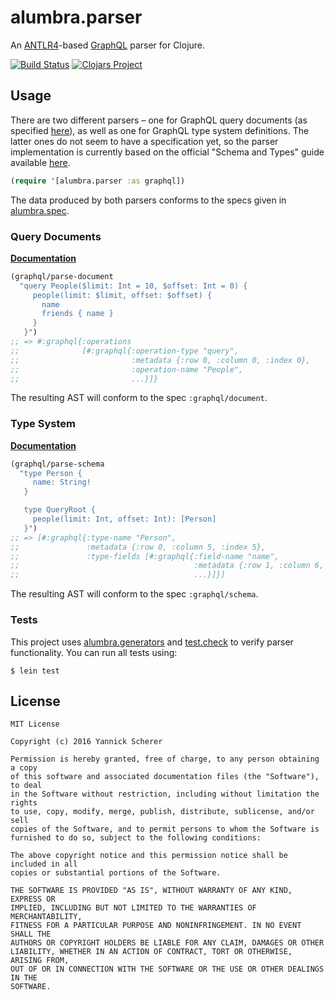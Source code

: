 # alumbra.parser

An [ANTLR4][antlr]-based [GraphQL][ql] parser for Clojure.

[![Build Status](https://travis-ci.org/alumbra/alumbra.parser.svg?branch=master)](https://travis-ci.org/alumbra/alumbra.parser)
[![Clojars Project](https://img.shields.io/clojars/v/alumbra/parser.svg)](https://clojars.org/alumbra/parser)

[antlr]: http://www.antlr.org/
[ql]: http://graphql.org/

## Usage

There are two different parsers – one for GraphQL query documents (as specified
[here][query-spec]), as well as one for GraphQL type system definitions. The
latter ones do not seem to have a specification yet, so the parser
implementation is currently based on the official "Schema and Types" guide
available [here][schema-guide].

```clojure
(require '[alumbra.parser :as graphql])
```

The data produced by both parsers conforms to the specs given in
[alumbra.spec][alumbra-spec].

[query-spec]: https://facebook.github.io/graphql/#sec-Appendix-Grammar-Summary
[schema-guide]: http://graphql.org/learn/schema/
[alumbra-spec]: https://github.com/alumbra/alumbra.spec

### Query Documents

__[Documentation](https://alumbra.github.io/alumbra.parser/alumbra.parser.html#var-parse-document)__

```clojure
(graphql/parse-document
  "query People($limit: Int = 10, $offset: Int = 0) {
     people(limit: $limit, offset: $offset) {
       name
       friends { name }
     }
   }")
;; => #:graphql{:operations
;;              [#:graphql{:operation-type "query",
;;                         :metadata {:row 0, :column 0, :index 0},
;;                         :operation-name "People",
;;                         ...}]}
```

The resulting AST will conform to the spec `:graphql/document`.

### Type System

__[Documentation](https://alumbra.github.io/alumbra.parser/alumbra.parser.html#var-parse-schema)__

```clojure
(graphql/parse-schema
  "type Person {
     name: String!
   }

   type QueryRoot {
     people(limit: Int, offset: Int): [Person]
   }")
;; => [#:graphql{:type-name "Person",
;;               :metadata {:row 0, :column 5, :index 5},
;;               :type-fields [#:graphql{:field-name "name",
;;                                       :metadata {:row 1, :column 6, :index 20},
;;                                       ...}]}]
```

The resulting AST will conform to the spec `:graphql/schema`.

### Tests

This project uses [alumbra.generators][gens] and [test.check][tc] to verify
parser functionality. You can run all tests using:

```
$ lein test
```

[gens]: https://github.com/alumbra/alumbra.generators
[tc]: https://github.com/clojure/test.check

## License

```
MIT License

Copyright (c) 2016 Yannick Scherer

Permission is hereby granted, free of charge, to any person obtaining a copy
of this software and associated documentation files (the "Software"), to deal
in the Software without restriction, including without limitation the rights
to use, copy, modify, merge, publish, distribute, sublicense, and/or sell
copies of the Software, and to permit persons to whom the Software is
furnished to do so, subject to the following conditions:

The above copyright notice and this permission notice shall be included in all
copies or substantial portions of the Software.

THE SOFTWARE IS PROVIDED "AS IS", WITHOUT WARRANTY OF ANY KIND, EXPRESS OR
IMPLIED, INCLUDING BUT NOT LIMITED TO THE WARRANTIES OF MERCHANTABILITY,
FITNESS FOR A PARTICULAR PURPOSE AND NONINFRINGEMENT. IN NO EVENT SHALL THE
AUTHORS OR COPYRIGHT HOLDERS BE LIABLE FOR ANY CLAIM, DAMAGES OR OTHER
LIABILITY, WHETHER IN AN ACTION OF CONTRACT, TORT OR OTHERWISE, ARISING FROM,
OUT OF OR IN CONNECTION WITH THE SOFTWARE OR THE USE OR OTHER DEALINGS IN THE
SOFTWARE.
```
